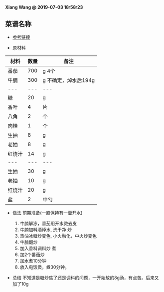 **Xiang Wang @ 2019-07-03 18:58:23**

## 菜谱名称
* [参考链接](https://github.com/ramwin/chinese-recipe)

* 原材料

材料|数量|备注
---|---|---
番茄|700|g 4个
牛腩|300|g 不确定，焯水后194g
---|---|---
糖|20|g
香叶|4|片
八角|2|个
肉桂|1|个
生抽|8|g
老抽|8|g
红烧汁|14|g
---|---|---
生抽|30|g
老抽|10|g
红烧汁|20|g
盐|2|中勺


* 做法
前期准备(一直保持有一壶开水)
    1. 牛腩解冻，番茄用开水烫去皮
    2. 牛腩加料酒焯水, 洗干净
炒
    2. 热油冰糖炒变色, 小火融化，中火炒变色
    3. 牛腩翻炒
    4. 加入香料调料炒
煮
    6. 加2个番茄炒
    7. 加水煮10分钟
    8. 放入电饭煲，煮30分钟。

* 总结
不知道是糖炒焦了还是调料的问题，一开始放的8g汤，有点苦。后来又加了10g
